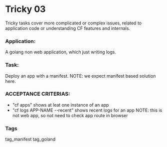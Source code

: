 # Tricky 03
Tricky tasks cover more complicated or complex issues, related to 
application code or understanding CF features and internals.

### Application:
A golang non web application, which just writing logs.

### Task:
Deploy an app with a manifest.
NOTE: we expect manifest based solution here.

### ACCEPTANCE CRITERIAS:
- "cf apps" shows at leat one instance of an app
- "cf logs APP-NAME --recent" shows recent logs for an app
NOTE: this is not web app, so not need to check app route in browser

### Tags
tag_manifest tag_goland
